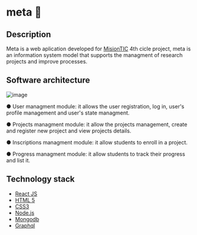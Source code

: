 # meta 🏁
## Description
Meta is a web aplication developed for [MisionTIC](https://www.misiontic2022.gov.co/portal/) 4th cicle project, meta is an information system model that supports the managment of research projects and improve processes.

## Software architecture
![image](https://user-images.githubusercontent.com/67393704/142795466-fecd0752-3c2e-44a8-b2ca-643a21c3f1e6.png)

● User managment module: it allows the user registration, log in, user's profile  management and user's state managment.

● Projects managment module: it allow the projects management, create and register new project and view projects details. 

● Inscriptions managment module: it allow students to enroll in a project.

● Progress managment module: it allow students to track their progress and list it.

## Technology stack
- [React JS](https://es.reactjs.org/)
- [HTML 5](https://developer.mozilla.org/es/docs/Web/HTML)
- [CSS3](https://developer.mozilla.org/es/docs/Web/CSS)
- [Node.js](https://nodejs.org/es/)
- [Mongodb](https://www.mongodb.com/)
- [Graphql](https://graphql.org/)
